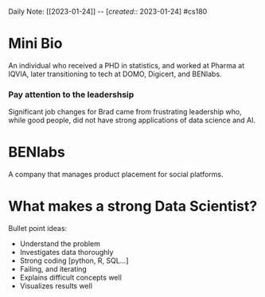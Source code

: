 Daily Note: [[2023-01-24]] -- [*created*:: 2023-01-24] #cs180 

# Mini Bio

An individual who received a PHD in statistics, and worked at Pharma at IQVIA, later transitioning to tech at DOMO, Digicert, and BENlabs.

### Pay attention to the leadershsip

Significant job changes for Brad came from frustrating leadership who, while good people, did not have strong applications of data science and AI.

# BENlabs

A company that manages product placement for social platforms.

# What makes a strong Data Scientist?

Bullet point ideas: 

- Understand the problem
- Investigates data thoroughly
- Strong coding [python, R, SQL...]
- Failing, and iterating
- Explains difficult concepts well
- Visualizes results well